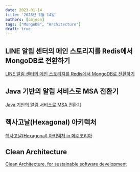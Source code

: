 ```yaml
---
date: 2023-01-14
title: '2023년 1월 14일'
authors: [cmjeon]
tags: ["MongoDB", "Architecture"]
draft: true
---
```


## LINE 알림 센터의 메인 스토리지를 Redis에서 MongoDB로 전환하기

[LINE 알림 센터의 메인 스토리지를 Redis에서 MongoDB로 전환하기](https://engineering.linecorp.com/ko/blog/LINE-integrated-notification-center-from-redis-to-mongodb)

## Java 기반의 알림 서비스로 MSA 전환기

[Java 기반의 알림 서비스로 MSA 전환기](https://blog.dramancompany.com/2022/01/java-기반의-알림-서비스로-msa-전환기/)

## 헥사고날(Hexagonal) 아키텍처

[헥사고날(Hexagonal) 아키텍처 in 메쉬코리아](https://mesh.dev/20210910-dev-notes-007-hexagonal-architecture/)

## Clean Architecture

[Clean Architecture, for sustainable software development](https://doccimann.com/m/5)